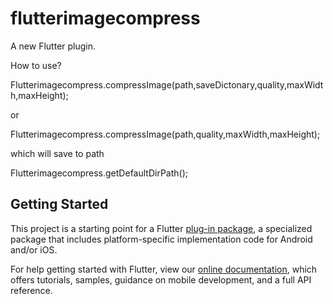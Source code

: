 # flutterimagecompress

A new Flutter plugin.


How to use?

Flutterimagecompress.compressImage(path,saveDictonary,quality,maxWidth,maxHeight);

or 

Flutterimagecompress.compressImage(path,quality,maxWidth,maxHeight);

which will save to path

Flutterimagecompress.getDefaultDirPath();



## Getting Started

This project is a starting point for a Flutter
[plug-in package](https://flutter.dev/developing-packages/),
a specialized package that includes platform-specific implementation code for
Android and/or iOS.

For help getting started with Flutter, view our 
[online documentation](https://flutter.dev/docs), which offers tutorials, 
samples, guidance on mobile development, and a full API reference.
